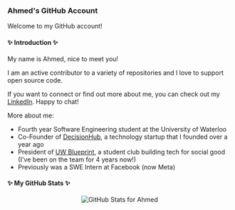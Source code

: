 ### Ahmed's GitHub Account

Welcome to my GitHub account!

#### ✨ Introduction ✨

My name is Ahmed, nice to meet you!

I am an active contributor to a variety of repositories and I love to support open source code.

If you want to connect or find out more about me, you can check out my [LinkedIn](https://www.linkedin.com/in/ahmedhamodi/). Happy to chat!

More about me:
- Fourth year Software Engineering student at the University of Waterloo
- Co-Founder of [DecisionHub](https://decisionhub.org/), a technology startup that I founded over a year ago
- President of [UW Blueprint](https://uwblueprint.org/), a student club building tech for social good (I've been on the team for 4 years now!)
- Previously was a SWE Intern at Facebook (now Meta)

#### ✨ My GitHub Stats ✨

<p align="center">
  <img src="https://github-readme-stats.vercel.app/api?username=ahmedhamodi&show_icons=true&theme=merko&count_private=true" alt="GitHub Stats for Ahmed"/>
</p>
